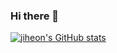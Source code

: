 ### Hi there 👋

<!--
**astroryan/astroryan** is a ✨ _special_ ✨ repository because its `README.md` (this file) appears on your GitHub profile.

Here are some ideas to get you started:

- 🔭 I’m currently working on ...
- 🌱 I’m currently learning ...
- 👯 I’m looking to collaborate on ...
- 🤔 I’m looking for help with ...
- 💬 Ask me about ...
- 📫 How to reach me: ...
- 😄 Pronouns: ...
- ⚡ Fun fact: ...
-->

[![jiheon's GitHub stats](https://github-readme-stats.vercel.app/api?username=astroryan&theme=dracula)](https://github.com/astroryan/github-readme-stats)
